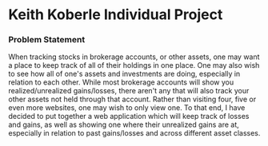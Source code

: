 # Keith Koberle Individual Project

### Problem Statement

When tracking stocks in brokerage accounts, or other assets, one may want a place to
keep track of all of their holdings in one place.  One may also wish to see how all
of one's assets and investments are doing, especially in relation to each other.  While most
brokerage accounts will show you realized/unrealized gains/losses, there aren't any that
will also track your other assets not held through that account.  Rather than visiting four, five
or even more websites, one may wish to only view one.  To that end, I have decided to 
put together a web application which will keep track of losses and gains, as well as showing
one where their unrealized gains are at, especially in relation to past gains/losses and across
different asset classes.
